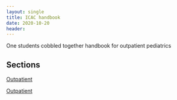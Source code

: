 ```yaml
---
layout: single
title: ICAC handbook
date: 2020-10-20
header:
---
```


One students cobbled together handbook for outpatient pediatrics

## Sections

[Outpatient](http://elijahc.net/pocket/ICAC-outpatient/)

[Outpatient](/pocket/ICAC-outpatient)

## 